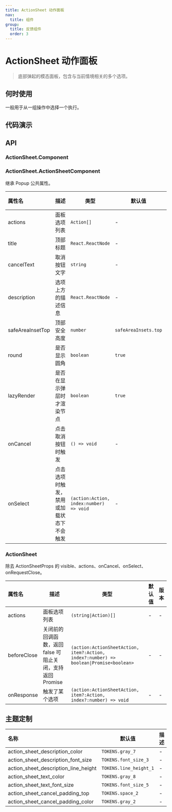 ```yaml
---
title: ActionSheet 动作面板
nav:
  title: 组件
group:
  title: 反馈组件
  order: 3
---
```


# ActionSheet 动作面板

> 底部弹起的模态面板，包含与当前情境相关的多个选项。

## 何时使用

一般用于从一组操作中选择一个执行。

## 代码演示

<code src="./__fixtures__/base.tsx"></code>

<code src="./__fixtures__/component.tsx"></code>

## API

### ActionSheet.Component

### ActionSheet.ActionSheetComponent

继承 Popup 公共属性。

| 属性名           | 描述                                     | 类型                                    | 默认值               | 版本 |
| :--------------- | ---------------------------------------- | --------------------------------------- | -------------------- | ---- |
| actions          | 面板选项列表                             | `Action[]`                              | -                    | -    |
| title            | 顶部标题                                 | `React.ReactNode`                       | -                    | -    |
| cancelText       | 取消按钮文字                             | `string`                                | -                    | -    |
| description      | 选项上方的描述信息                       | `React.ReactNode`                       | -                    | -    |
| safeAreaInsetTop | 顶部安全高度                             | `number`                                | `safeAreaInsets.top` | -    |
| round            | 是否显示圆角                             | `boolean`                               | `true`               | -    |
| lazyRender       | 是否在显示弹层时才渲染节点               | `boolean`                               | `true`               | -    |
| onCancel         | 点击取消按钮时触发                       | `() => void`                            | -                    | -    |
| onSelect         | 点击选项时触发，禁用或加载状态下不会触发 | `(action:Action, index:number) => void` | -                    | -    |

### ActionSheet

除去 ActionSheetProps 的 visible、actions、onCancel、onSelect、onRequestClose。

| 属性名      | 描述                                                      | 类型                                                                                   | 默认值 | 版本 |
| :---------- | --------------------------------------------------------- | -------------------------------------------------------------------------------------- | ------ | ---- |
| actions     | 面板选项列表                                              | `(string\|Action)[]`                                                                   | -      | -    |
| beforeClose | 关闭前的回调函数，返回 false 可阻止关闭，支持返回 Promise | `(action:ActionSheetAction, item?:Action, index?:number) => boolean\|Promise<boolean>` | -      | -    |
| onResponse  | 触发了某个选项                                            | `(action:ActionSheetAction, item?:Action, index?:number) => void`                      | -      | -    |

## 主题定制

| 名称                                 | 默认值                 | 描述 |
| :----------------------------------- | ---------------------- | ---- |
| action_sheet_description_color       | `TOKENS.gray_7`        | -    |
| action_sheet_description_font_size   | `TOKENS.font_size_3`   | -    |
| action_sheet_description_line_height | `TOKENS.line_height_1` | -    |
| action_sheet_text_color              | `TOKENS.gray_8`        | -    |
| action_sheet_text_font_size          | `TOKENS.font_size_5`   | -    |
| action_sheet_cancel_padding_top      | `TOKENS.space_2`       | -    |
| action_sheet_cancel_padding_color    | `TOKENS.gray_2`        | -    |
